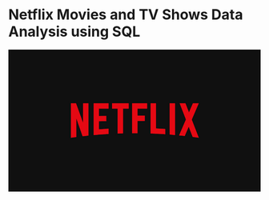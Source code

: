 # Netflix Movies and TV Shows Data Analysis using SQL
![Netflix_Logo](http://github.com/VanshikaGupta00/Netflix_SQL_Project/blob/main/Netflix%20_Logo.jpg)
